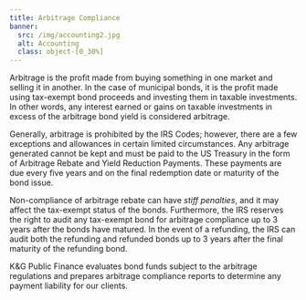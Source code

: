 ```yaml
---
title: Arbitrage Compliance
banner:
  src: /img/accounting2.jpg
  alt: Accounting
  class: object-[0_30%]
---
```


Arbitrage is the profit made from buying something in one market and selling it in another. In the
case of municipal bonds, it is the profit made using tax-exempt bond proceeds and investing them in
taxable investments. In other words, any interest earned or gains on taxable investments in excess
of the arbitrage bond yield is considered arbitrage.

Generally, arbitrage is prohibited by the IRS Codes; however, there are a few exceptions and
allowances in certain limited circumstances. Any arbitrage generated cannot be kept and must be paid
to the US Treasury in the form of Arbitrage Rebate and Yield Reduction Payments. These payments are
due every five years and on the final redemption date or maturity of the bond issue.

Non-compliance of arbitrage rebate can have *stiff penalties*, and it may affect the tax-exempt
status of the bonds. Furthermore, the IRS reserves the right to audit any tax-exempt bond for
arbitrage compliance up to 3 years after the bonds have matured. In the event of a refunding, the
IRS can audit both the refunding and refunded bonds up to 3 years after the final maturity of the
refunding bond.

K&G Public Finance evaluates bond funds subject to the arbitrage regulations and prepares arbitrage
compliance reports to determine any payment liability for our clients.
